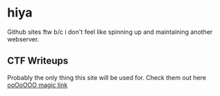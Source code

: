 # hiya
Github sites ftw b/c i don't feel like spinning up and maintaining another webserver.

## CTF Writeups
Probably the only thing this site will be used for.
Check them out here [ooOoOOO magic link](https://donk.mkrn.github.io/ctfwriteup/index)

